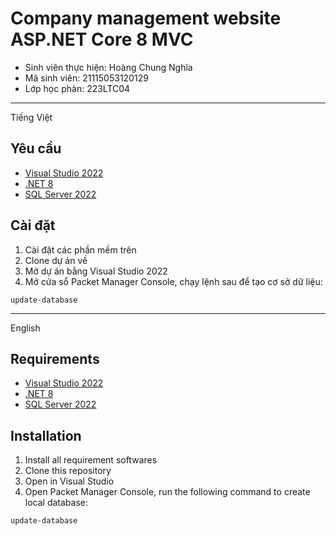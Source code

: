 # Company management website ASP.NET Core 8 MVC

- Sinh viên thực hiện: Hoàng Chung Nghĩa
- Mã sinh viên: 21115053120129
- Lớp học phàn: 223LTC04

---
Tiếng Việt
## Yêu cầu
- [Visual Studio 2022](https://visualstudio.microsoft.com/vs/)
- [.NET 8](https://dotnet.microsoft.com/en-us/download/dotnet/8.0)
- [SQL Server 2022](https://www.microsoft.com/en-us/sql-server/sql-server-downloads)

## Cài đặt
1. Cài đặt các phần mềm trên
2. Clone dự án về
3. Mở dự án bằng Visual Studio 2022
4. Mở cửa sổ Packet Manager Console, chạy lệnh sau để tạo cơ sở dữ liệu:
```
update-database
```

---
English
## Requirements
- [Visual Studio 2022](https://visualstudio.microsoft.com/vs/)
- [.NET 8](https://dotnet.microsoft.com/en-us/download/dotnet/8.0)
- [SQL Server 2022](https://www.microsoft.com/en-us/sql-server/sql-server-downloads)

## Installation
1. Install all requirement softwares
2. Clone this repository
3. Open in Visual Studio
4. Open Packet Manager Console, run the following command to create local database:
```
update-database
```
